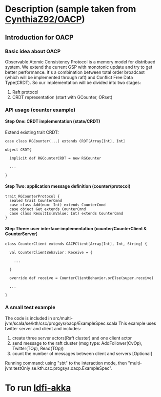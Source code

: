 
# Description (sample taken from [CynthiaZ92/OACP](https://github.com/CynthiaZ92/OACP))

## Introduction for OACP
### Basic idea about OACP
Observable Atomic Consistency Protocol is a memory model for distribued system. We extend the current GSP with monotonic update and try to get better performance.
It's a combination between total order broadcast (which will be implemented through raft) and Conflict Free Data Type(CRDT). So our implementation will be divided into two stages:
1. Raft protocol
2. CRDT representation (start with GCounter, ORset)
### API usage (counter example)
#### Step One: CRDT implementation (state/CRDT)
Extend existing trait CRDT:
````
case class RGCounter(...) extends CRDT[Array[Int], Int]

object CRDT{

  implicit def RGCounterCRDT = new RGCounter
  
  ...

}
````
#### Step Two: application message definition (counter/protocol)
````
trait RGCounterProtocol {
  sealed trait CounterCmnd
  case class Add(num: Int) extends CounterCmnd
  case object Get extends CounterCmnd
  case class ResultIs(mValue: Int) extends CounterCmnd
}
````
#### Step Three: user interface implementation (counter/CounterClient & CounterServer)
````
class CounterClient extends OACPClient[Array[Int], Int, String] {

  val CounterClientBehavior: Receive = {
  
    ...
    
  }

  override def receive = CounterClientBehavior.orElse(super.receive)
  
  ...
  
}
````
### A small test example
The code is included in src/multi-jvm/scala/se/kth/csc/progsys/oacp/ExampleSpec.scala
This example uses twitter server and client and includes:
1. create three server actors(Raft cluster) and one client actor
2. send message to the raft cluster (msg type: AddFollower(CvOp), Twitter(TOp), Read(TOp))
3. count the number of messages between client and servers [Optional]
 
Running command: using "sbt" to the interaction mode, then "multi-jvm:testOnly se.kth.csc.progsys.oacp.ExampleSpec".

# To run [ldfi-akka](https://github.com/KTH/ldfi-akka)

